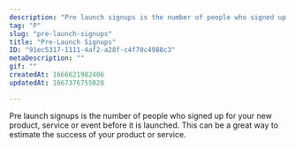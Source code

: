 ```yaml
---
description: "Pre launch signups is the number of people who signed up for your new product, service or event before it is launched. This can be a great way to estimate the success of your product or service."
tag: "P"
slug: "pre-launch-signups"
title: "Pre-Launch Signups"
ID: "91ec5317-1111-4af2-a28f-c4f70c4988c3"
metaDescription: ""
gif: ""
createdAt: 1666621982406
updatedAt: 1667376755828

---
```

Pre launch signups is the number of people who signed up for your new product, service or event before it is launched. This can be a great way to estimate the success of your product or service.